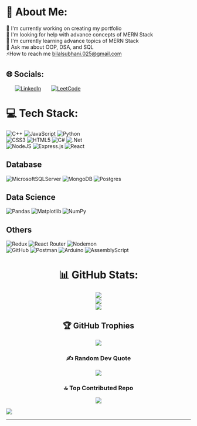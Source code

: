 # 💫 About Me:
🔭 I'm currently working on creating my portfolio<br>
🤝 I'm looking for help with advance concepts of MERN Stack<br>
🌱 I'm currently learning advance topics of MERN Stack<br>
💭 Ask me about OOP, DSA, and SQL<br>
⚡How to reach me bilalsubhani.025@gmail.com

## 🌐 Socials:
&nbsp; &nbsp; &nbsp; [![LinkedIn](https://img.shields.io/badge/LinkedIn-%230077B5.svg?logo=linkedin&logoColor=white)](https://linkedin.com/in/bilal-subhani)  &nbsp; &nbsp; &nbsp;
[![LeetCode](https://img.shields.io/badge/LeetCode-%23FFA116.svg?logo=LeetCode&logoColor=white)](https://leetcode.com/BilalSubhani/) <br> 


# 💻 Tech Stack:
![C++](https://img.shields.io/badge/c++-%2300599C.svg?style=for-the-badge&logo=c%2B%2B&logoColor=white) 
![JavaScript](https://img.shields.io/badge/javascript-%23323330.svg?style=for-the-badge&logo=javascript&logoColor=%23F7DF1E) 
![Python](https://img.shields.io/badge/python-3670A0?style=for-the-badge&logo=python&logoColor=ffdd54) <br>
![CSS3](https://img.shields.io/badge/css3-%231572B6.svg?style=for-the-badge&logo=css3&logoColor=white) 
![HTML5](https://img.shields.io/badge/html5-%23E34F26.svg?style=for-the-badge&logo=html5&logoColor=white) 
![C#](https://img.shields.io/badge/c%23-%23239120.svg?style=for-the-badge&logo=csharp&logoColor=white)
![.Net](https://img.shields.io/badge/.NET-5C2D91?style=for-the-badge&logo=.net&logoColor=white) <br>
![NodeJS](https://img.shields.io/badge/node.js-6DA55F?style=for-the-badge&logo=node.js&logoColor=white) 
![Express.js](https://img.shields.io/badge/express.js-%23404d59.svg?style=for-the-badge&logo=express&logoColor=%2361DAFB) 
![React](https://img.shields.io/badge/react-%2320232a.svg?style=for-the-badge&logo=react&logoColor=%2361DAFB)

## Database
![MicrosoftSQLServer](https://img.shields.io/badge/Microsoft%20SQL%20Server-CC2927?style=for-the-badge&logo=microsoft%20sql%20server&logoColor=white) 
![MongoDB](https://img.shields.io/badge/MongoDB-%234ea94b.svg?style=for-the-badge&logo=mongodb&logoColor=white) 
![Postgres](https://img.shields.io/badge/postgres-%23316192.svg?style=for-the-badge&logo=postgresql&logoColor=white) 

## Data Science
![Pandas](https://img.shields.io/badge/pandas-%23150458.svg?style=for-the-badge&logo=pandas&logoColor=white) 
![Matplotlib](https://img.shields.io/badge/Matplotlib-%23ffffff.svg?style=for-the-badge&logo=Matplotlib&logoColor=black) 
![NumPy](https://img.shields.io/badge/numpy-%23013243.svg?style=for-the-badge&logo=numpy&logoColor=white) 

## Others
![Redux](https://img.shields.io/badge/redux-%23593d88.svg?style=for-the-badge&logo=redux&logoColor=white) 
![React Router](https://img.shields.io/badge/React_Router-CA4245?style=for-the-badge&logo=react-router&logoColor=white) 
![Nodemon](https://img.shields.io/badge/NODEMON-%23323330.svg?style=for-the-badge&logo=nodemon&logoColor=%BBDEAD) <br>
![GitHub](https://img.shields.io/badge/github-%23121011.svg?style=for-the-badge&logo=github&logoColor=white) 
![Postman](https://img.shields.io/badge/Postman-FF6C37?style=for-the-badge&logo=postman&logoColor=white)
![Arduino](https://img.shields.io/badge/-Arduino-00979D?style=for-the-badge&logo=Arduino&logoColor=white)
![AssemblyScript](https://img.shields.io/badge/assembly%20script-%23000000.svg?style=for-the-badge&logo=assemblyscript&logoColor=white) 

<div align="center">

# 📊 GitHub Stats:

![](https://github-readme-streak-stats.herokuapp.com/?user=BilalSubhani&theme=tokyonight&hide_border=false) <br>
![](https://github-readme-stats.vercel.app/api?username=BilalSubhani&theme=tokyonight&hide_border=false&include_all_commits=true&count_private=true) <br>
![](https://github-readme-stats.vercel.app/api/top-langs/?username=BilalSubhani&theme=tokyonight&hide_border=false&include_all_commits=true&count_private=true&layout=compact)

## 🏆 GitHub Trophies
![](https://github-profile-trophy.vercel.app/?username=BilalSubhani&theme=juicyfresh&no-frame=true&no-bg=true&margin-w=4)

### ✍️ Random Dev Quote
![](https://quotes-github-readme.vercel.app/api?type=horizontal&theme=radical)

### 🔝 Top Contributed Repo
![](https://github-contributor-stats.vercel.app/api?username=BilalSubhani&limit=5&theme=tokyonight&combine_all_yearly_contributions=true)

</div>

[![](https://visitcount.itsvg.in/api?id=BilalSubhani&icon=2&color=6)](https://visitcount.itsvg.in)

---

<!-- Proudly created with GPRM ( https://gprm.itsvg.in ) -->
